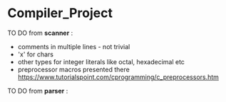 # Compiler_Project
 TO DO from **scanner** :
* comments in multiple lines - not trivial
*  'x' for chars
*  other types for integer literals like octal, hexadecimal etc
*  preprocessor macros presented there https://www.tutorialspoint.com/cprogramming/c_preprocessors.htm

 TO DO from **parser** :